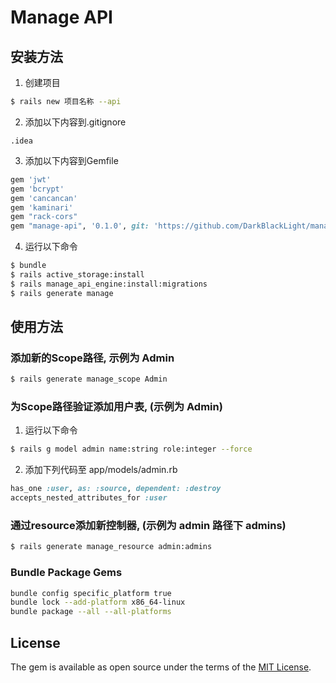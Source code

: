# Manage API

## 安装方法

1. 创建项目

```bash
$ rails new 项目名称 --api
```

2. 添加以下内容到.gitignore

```text
.idea
```

3. 添加以下内容到Gemfile

```ruby
gem 'jwt'
gem 'bcrypt'
gem 'cancancan'
gem 'kaminari'
gem "rack-cors"
gem "manage-api", '0.1.0', git: 'https://github.com/DarkBlackLight/manage-api'
```

4. 运行以下命令

```bash
$ bundle
$ rails active_storage:install
$ rails manage_api_engine:install:migrations
$ rails generate manage
```

## 使用方法

### 添加新的Scope路径, 示例为 Admin

```bash
$ rails generate manage_scope Admin
```

### 为Scope路径验证添加用户表, (示例为 Admin)

1. 运行以下命令

```bash
$ rails g model admin name:string role:integer --force
```

2. 添加下列代码至 app/models/admin.rb

```ruby
has_one :user, as: :source, dependent: :destroy
accepts_nested_attributes_for :user
```

### 通过resource添加新控制器, (示例为 admin 路径下 admins)

```bash
$ rails generate manage_resource admin:admins
```

### Bundle Package Gems
```bash
bundle config specific_platform true
bundle lock --add-platform x86_64-linux
bundle package --all --all-platforms
```

## License

The gem is available as open source under the terms of the [MIT License](https://opensource.org/licenses/MIT).
